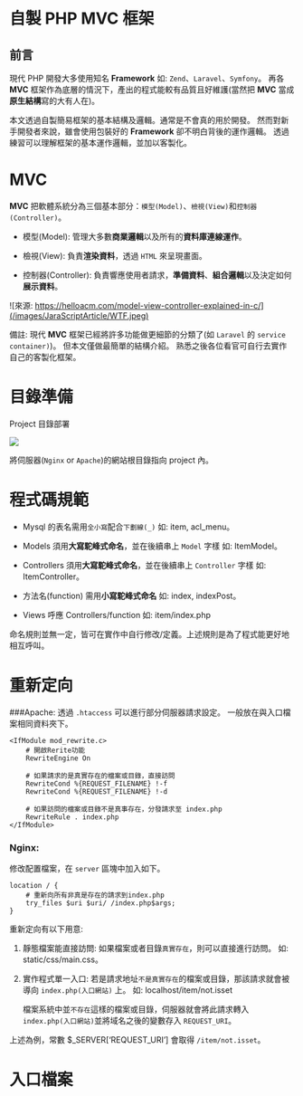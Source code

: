# 自製 PHP MVC 框架

## 前言
現代 PHP 開發大多使用知名 **Framework** 如: `Zend`、`Laravel`、`Symfony`。
再各 **MVC** 框架作為底層的情況下，產出的程式能較有品質且好維護(當然把 **MVC** 當成**原生結構**寫的大有人在)。

本文透過自製簡易框架的基本結構及邏輯。通常是不會真的用於開發。
然而對新手開發者來說，雖會使用包裝好的 **Framework** 卻不明白背後的運作邏輯。
透過練習可以理解框架的基本運作邏輯，並加以客製化。

<!-- more -->

# MVC
**MVC** 把軟體系統分為三個基本部分：`模型(Model)`、`檢視(View)`和`控制器(Controller)`。

* 模型(Model): 管理大多數**商業邏輯**以及所有的**資料庫連線運作**。


* 檢視(View): 負責**渲染資料**，透過 `HTML` 來呈現畫面。


* 控制器(Controller): 負責響應使用者請求，**準備資料**、**組合邏輯**以及決定如何**展示資料**。


![來源: https://helloacm.com/model-view-controller-explained-in-c/](/images/JaraScriptArticle/WTF.jpeg)

備註: 現代 **MVC** 框架已經將許多功能做更細節的分類了(如 `Laravel` 的 `service container)`)。 但本文僅做最簡單的結構介紹。 熟悉之後各位看官可自行去實作自己的客製化框架。

# 目錄準備
Project 目錄部署

![](/images/JaraScriptArticle/WTF.jpeg)

將伺服器(`Nginx` or `Apache`)的網站根目錄指向 project 內。

# 程式碼規範
* Mysql 的表名需用`全小寫`配合`下劃線(_)` 如: item, acl_menu。

* Models 須用**大寫駝峰式命名**，並在後續串上 `Model` 字樣 如: ItemModel。

* Controllers 須用**大寫駝峰式命名**，並在後續串上 `Controller` 字樣 如: ItemController。

* 方法名(function) 需用**小寫駝峰式命名** 如: index, indexPost。

* Views 呼應 Controllers/function 如: item/index.php

命名規則並無一定，皆可在實作中自行修改/定義。上述規則是為了程式能更好地相互呼叫。

# 重新定向

###Apache: 
透過 `.htaccess` 可以進行部分伺服器請求設定。 一般放在與入口檔案相同資料夾下。
```
<IfModule mod_rewrite.c>
    # 開啟Rerite功能
    RewriteEngine On

    # 如果請求的是真實存在的檔案或目錄，直接訪問
    RewriteCond %{REQUEST_FILENAME} !-f
    RewriteCond %{REQUEST_FILENAME} !-d

    # 如果訪問的檔案或目錄不是真事存在，分發請求至 index.php
    RewriteRule . index.php
</IfModule>
```

### Nginx:
修改配置檔案，在 `server` 區塊中加入如下。
```
location / {
    # 重新向所有非真是存在的請求到index.php
    try_files $uri $uri/ /index.php$args;
}
```

重新定向有以下用意:

1. 靜態檔案能直接訪問:
    如果檔案或者目錄`真實存在`，則可以直接進行訪問。
    如: static/css/main.css。
    
2. 實作程式單一入口: 
    若是請求地址`不是真實存在`的檔案或目錄，那該請求就會被導向 `index.php(入口網站)` 上。
    如: localhost/item/not.isset
    
    檔案系統中並`不存在`這樣的檔案或目錄，伺服器就會將此請求轉入 `index.php(入口網站)`並將域名之後的變數存入 `REQUEST_URI`。

上述為例，常數 $_SERVER[‘REQUEST_URI’] 會取得 `/item/not.isset`。

# 入口檔案



